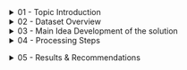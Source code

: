 <details><summary> 01 - Topic Introduction </summary>
<p>
  
- A music streaming startup needs to scale up their user base and song database. To achieve this, they’re looking to migrate their processes and data onto the cloud. Their data  currently resides in AWS S3 bucket. This bucket contains two folders: one with JSON files recording user activity within the app, and another with JSON files containing metadata for all the songs available.
- Task is to build an ETL Pipeline that extracts their data from S3, staging it in Amazon Redshift and then transforming data into a set of Dimensional and Fact Tables for their Analytics Team to continue finding insights to what songs their users are listening to.

<img width="925" alt="image" src="https://github.com/Huyen-P/DE_DWH_AWS_S3_RedShift/assets/72473316/88d74bb6-5bbf-4ddd-8393-23268a6560e9">


</p>
</details> 

<details><summary> 02 - Dataset Overview </summary>
<p>
  <details><summary> 2.1 Data Sample - Song Data Path → s3://udacity-dend/song_data </summary>
  <p>
    
  ```
  {
    "num_songs": 1, 
    "artist_id": "ARJIE2Y1187B994AB7", 
    "artist_latitude": null, 
    "artist_longitude": null, 
    "artist_location": "", 
    "artist_name": "Line Renaud", 
    "song_id": "SOUPIRU12A6D4FA1E1",   
    "title": "Der Kleine Dompfaff", 
    "duration": 152.92036, 
    "year": 0
  }
  ```

  </p>
  </details> 

  <details><summary> 2.2 Data Sample - Log Data Path → s3://udacity-dend/log_data </summary>
  <p>
    
  ```
  {
    "artist":null,
    "auth":"LoggedIn",
    "firstName":"Walter",
    "gender":"M",
    "itemInSession":0,
    "lastName":"Frye",
    "length":null,
    "level":"free",
    "location":"San Francisco-Oakland-Hayward,CA",
    "method":"GET",
    "page":"Home",
    "registration":1540919166796.0,
    "sessionId":38,
    "song":null,
    "status":200,
    "ts":1541105830796,
    "userAgent":"\"Mozilla\/5.0 (Macintosh; Intel Mac OS X 10_9_4) AppleWebKit\/537.36 (KHTML, like Gecko) Chrome\/36.0.1985.143   Safari\/537.36\"",
    "userId":"39"
  }
  ```

  </p>
  </details> 

  <details><summary> 2.3 Log Data JSON Path → s3://udacity-dend/log_jason_path.json</summary>
  </details> 
  
</p>
</details> 

<details><summary> 03 - Main Idea Development of the solution </summary>
<p>
  
  <details><summary> 3.1 - Schema Design for Song Play Analysis </summary>
  <p>
    
  - A Star Schema would be required for optimized queries on song play queries.

![image](https://github.com/Huyen-P/DE_DWH_AWS_S3_RedShift/assets/72473316/2452b202-19e6-4e44-94c3-1b90999d8a84)
    
![image](https://github.com/Huyen-P/DE_DWH_AWS_S3_RedShift/assets/72473316/a6ea0dbf-503a-42b6-9164-5b03a92a6ebb)

    <details><summary> Fact Table </summary>
    <p>
      
    - **songplays** - records in event data associated with song plays i.e. records with page NextSong songplay_id, start_time, user_id, level, song_id, artist_id, session_id, location, user_agent
    
    </p>
    </details> 
    
    <details><summary> Dimension Tables </summary>
    <p>
      
    - **users** - users in the app user_id, first_name, last_name, gender, level
    - **songs**- songs in music database song_id, title, artist_id, year, duration
    - **artists** - artists in music database artist_id, name, location, lattitude, longitude
    - **time** - timestamps of records in songplays broken down into specific units start_time, hour, day, week, month, year, weekday
      
    </p>
    </details> 
    
  </p>
  </details> 

  <details><summary> 3.2 - Create Table Schema </summary>
  <p>

- Instead of reading data directly from the s3 buckets into the final database, this project will make use of a staging table to act as an intermediary between the s3 bucket and the final database.
    
- There are two staging tables staging_events and the staging_songs tables. These tables are to temporally hold data from the S3 Bucket before being transformed and inserted into the primary use tables.

<details><summary> Steps </summary>
  <p>
    
  1. Write a SQL CREATE statement for each of these tables in sql_queries2.py
  2. Complete the logic in create_tables.py to connect to the database and create these tables
  3. Write SQL DROP statements to drop tables in the beginning of create_tables.py if the tables already exist. This way, you can run create_tables.py   whenever you want to reset your database and test your ETL pipeline.
  4. Launch a redshift cluster and create an IAM role that has read access to S3.
  5. Add redshift database and IAM role info to dwhhuyen.cfg.
  6. Test by running create_tables.py and checking the table schemas in your redshift database.
     
  </p>
  </details> 
  
  </p>
  </details> 

  <details><summary> 3.3 - Build ETL Pipeline </summary>
  <p>
    
  1. Implement the logic in etl.py to load data from S3 to staging tables on Redshift.
  2. Implement the logic in etl.py to load data from staging tables to analytics tables on Redshift.
  3. Test by running etl.py after running create_tables.py and running the analytic queries on your Redshift database to compare your results with the expected results.
  4. Delete your redshift cluster when finished.
     
  </p>
  </details> 

  <details><summary> 3.4 - Tool Use</summary>
  <p>
    
  - AWS Redshift
  - AWS VPC
  - SQL 
  - Python
  - Anaconda Prompt
  - Visual Studio Code
    
  </p>
  </details> 
</p>
</details> 

<details><summary> 04 - Processing Steps </summary>
<p>
  <details><summary> 4.1 - Configure aws (connect aws to local machine) </summary>
  <p>
    
![image](https://github.com/Huyen-P/DE_DWH_AWS_S3_RedShift/assets/72473316/d567d250-9fe1-40ca-b726-ff9fa6d77780)


  </p>
  </details> 

  <details><summary> 4.2 - Create IAM user role and attach needed permission policies  </summary>
  <p>
    
  ![image](https://github.com/Huyen-P/DE_DWH_AWS_S3_RedShift/assets/72473316/e80ff46c-0580-4b2c-ad10-b9b8cb817cb3)

  </p>
  </details> 

  <details><summary> 4.3 - Create AWS Cluster </summary>
  <p>
    
  - **Using Cloud Shell**
  ```
  aws redshift create-cluster --node-type ra3.xplus --number-of-nodes 2 --master-username adminuser --master-user-password TopSecret1 --cluster-identifier mycluster
  ```
  </p>
  </details> 

  <details><summary> 4.4 - Authorize Security Access Group to Default TCP/IP Address - AWS VPC configuration</summary>
  <p>

  <details><summary> VPC Review </summary>
  <p>

![image](https://github.com/Huyen-P/DE_DWH_AWS_S3_RedShift/assets/72473316/f050f22c-309a-4033-a6ca-ce25df236214)

![image](https://github.com/Huyen-P/DE_DWH_AWS_S3_RedShift/assets/72473316/81183099-9ad5-4a96-a3db-90264f23d020)

![image](https://github.com/Huyen-P/DE_DWH_AWS_S3_RedShift/assets/72473316/ddcd9dce-5e27-4e13-b5f7-0572282e71e1)


  </p>
  </details> 
    
  <details><summary> Internet Gateway - Being attached to VPC </summary>
  <p>

![image](https://github.com/Huyen-P/DE_DWH_AWS_S3_RedShift/assets/72473316/d0d02704-dbc0-4744-8c8a-9f3c1097f18c)

  </p>
  </details> 

  <details><summary> Route Tables </summary>
  <p>

![image](https://github.com/Huyen-P/DE_DWH_AWS_S3_RedShift/assets/72473316/6f141629-8fd8-40a6-931a-cf3f16df91b4)

  </p>
  </details> 

  <details><summary> Security Group </summary>
  <p>
  <details><summary> outbound rules </summary>
  <p>

  ![image](https://github.com/Huyen-P/DE_DWH_AWS_S3_RedShift/assets/72473316/70505a51-d6ab-4cc7-9794-4abef1115c2f)

  </p>
  </details> 

  <details><summary> inbound rules </summary>
  <p>

![image](https://github.com/Huyen-P/DE_DWH_AWS_S3_RedShift/assets/72473316/5e6f1f20-52ae-4f0a-87d2-5439ed150a90)

  </p>
  </details>
  
</p>
</details> 

</p>
</details> 


  <details><summary> 4.5 - Set up the main dwhhuyen.cfg </summary>
  <p>

```
[CLUSTER]
HOST=
DB_NAME=
DB_USER=
DB_PASSWORD=
DB_PORT=

[IAM_ROLE]
ARN='IAM Role arn'

[S3]
LOG_DATA='s3://udacity-dend/log_data'
LOG_JSONPATH='s3://udacity-dend/log_json_path.json'
SONG_DATA='s3://udacity-dend/song_data'

[AWS]
KEY=
SECRET=
REGION_NAME=
```

  </p>
  </details> 

  <details><summary> 4.6 - Run the create_table script to set up the database staging and analytical tables </summary>
  <p>
    
  ![image](https://github.com/Huyen-P/DE_DWH_AWS_S3_RedShift/assets/72473316/3de7dedb-4d48-44b4-af67-355003ea99e4)

  </p>
  </details> 

  <details><summary> 4.7 - Run the etl.py script to extract data from the files in S3, stage it in redshift, and finally store it in the dimensional tables. </summary>
  <p>
  
  </p>
  </details> 
  
</p>
</details> 

</p>
</details> 

<details><summary> 05 - Results & Recommendations </summary>
<p>
  <details><summary> 5.1 - Results </summary>
  <p>
- Number of rows in each table 

![image](https://github.com/Huyen-P/DE_DWH_AWS_S3_RedShift/assets/72473316/eca252ef-dac0-4086-ba3d-11ffc075b568)

<<<<<<< HEAD
=======
![image](https://github.com/Huyen-P/DE_DWH_AWS_S3_RedShift/assets/72473316/b73147e6-2093-438f-8890-111f34afff9e)


>>>>>>> 10142c3f97e43d3136f5e5e2ce5a97ff49796fc9
  </p>
  </details> 

  <details><summary> 5.2 - Recommendations </summary>
  <p>
  
  </p>
  </details> 

</p>
</details> 
